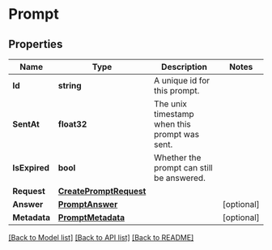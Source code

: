 # Prompt

## Properties
Name | Type | Description | Notes
------------ | ------------- | ------------- | -------------
**Id** | **string** | A unique id for this prompt. | 
**SentAt** | **float32** | The unix timestamp when this prompt was sent. | 
**IsExpired** | **bool** | Whether the prompt can still be answered. | 
**Request** | [**CreatePromptRequest**](CreatePromptRequest.md) |  | 
**Answer** | [**PromptAnswer**](PromptAnswer.md) |  | [optional] 
**Metadata** | [**PromptMetadata**](PromptMetadata.md) |  | [optional] 

[[Back to Model list]](../README.md#documentation-for-models) [[Back to API list]](../README.md#documentation-for-api-endpoints) [[Back to README]](../README.md)


